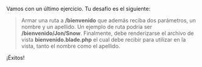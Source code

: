 Vamos con un último ejercicio. Tu desafío es el siguiente:

> Armar una ruta a **/bienvenido** que además reciba dos parámetros, un nombre y un apellido. Un ejemplo de ruta podría ser **/bienvenido/Jon/Snow**. Finalmente, debe renderizarse el archivo de vista **bienvenido.blade.php** el cual debe recibir para utilizar en la vista, tanto el nombre como el apellido.

¡Éxitos!